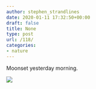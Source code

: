 ```yaml
---
author: stephen_strandlines
date: 2020-01-11 17:32:50+00:00
draft: false
title: None
type: post
url: /118/
categories:
- nature
---
```


Moonset yesterday morning. 

![](https://www.strandlines.blog/uploads/2020/7811483eea.jpg)

